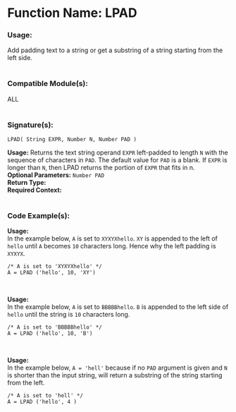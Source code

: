# Function Name: LPAD

### Usage:
Add padding text to a string or get a substring of a string starting from the left side.
<br><br>

### Compatible Module(s):
ALL
<br><br>

### Signature(s):
```
LPAD( String EXPR, Number N, Number PAD )
```
**Usage:** Returns the text string operand `EXPR` left-padded to length `N` with the sequence of characters in `PAD`. The default value for `PAD` is a blank. If `EXPR` is longer than `N`, then LPAD returns the portion of `EXPR` that fits in n.
<br>
**Optional Parameters:** `Number PAD`<br>
**Return Type:**<br>
**Required Context:**<br>
<br>

### Code Example(s):
**Usage:**<br>
In the example below, `A` is set to `XYXYXhello`. `XY` is appended to the left of `hello` until `A` becomes `10` characters long. Hence why the left padding is `XYXYX`.
```
/* A is set to 'XYXYXhello' */
A = LPAD ('hello', 10, 'XY')
```
<br>

**Usage:**<br>
In the example below, `A` is set to `BBBBBhello`. `B` is appended to the left side of `hello` until the string is `10` characters long.
```
/* A is set to 'BBBBBhello' */
A = LPAD ('hello', 10, 'B')
```
<br>

**Usage:**<br>
In the example below, `A = 'hell'` because if no `PAD` argument is given and `N` is shorter than the input string, will return a substring of the string starting from the left.
```
/* A is set to 'hell' */
A = LPAD ('hello', 4 )
```